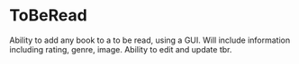 # ToBeRead
Ability to add any book to a to be read, using a GUI. Will include information including rating, genre, image. Ability to edit and update tbr.
